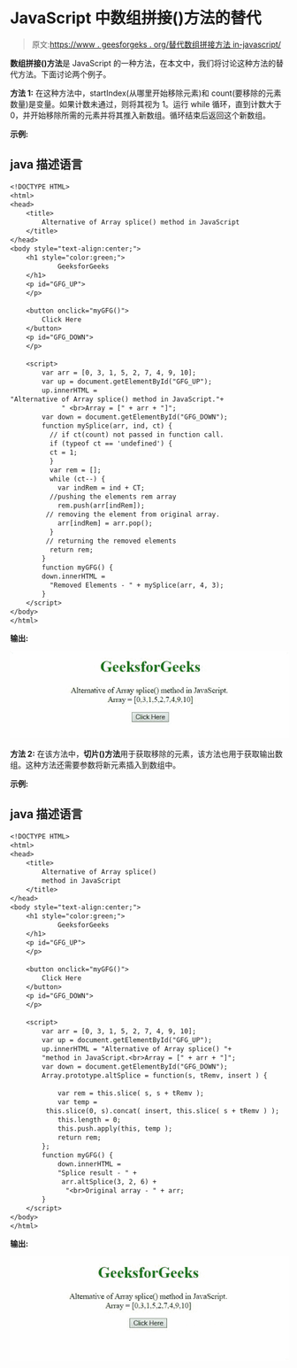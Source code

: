 # JavaScript 中数组拼接()方法的替代

> 原文:[https://www . geesforgeks . org/替代数组拼接方法 in-javascript/](https://www.geeksforgeeks.org/alternative-of-array-splice-method-in-javascript/)

**数组拼接()方法**是 JavaScript 的一种方法，在本文中，我们将讨论这种方法的替代方法。下面讨论两个例子。

**方法 1:** 在这种方法中，startIndex(从哪里开始移除元素)和 count(要移除的元素数量)是变量。如果计数未通过，则将其视为 1。运行 while 循环，直到计数大于 0，并开始移除所需的元素并将其推入新数组。循环结束后返回这个新数组。

**示例:**

## java 描述语言

```
<!DOCTYPE HTML>
<html>
<head>
    <title>
        Alternative of Array splice() method in JavaScript
    </title>
</head>
<body style="text-align:center;">
    <h1 style="color:green;"> 
            GeeksforGeeks 
    </h1>
    <p id="GFG_UP">
    </p>

    <button onclick="myGFG()">
        Click Here
    </button>
    <p id="GFG_DOWN">
    </p>

    <script>
        var arr = [0, 3, 1, 5, 2, 7, 4, 9, 10];
        var up = document.getElementById("GFG_UP");
        up.innerHTML =
"Alternative of Array splice() method in JavaScript."+
             " <br>Array = [" + arr + "]";
        var down = document.getElementById("GFG_DOWN");
        function mySplice(arr, ind, ct) {
          // if ct(count) not passed in function call.
          if (typeof ct == 'undefined') {
          ct = 1;
          }
          var rem = [];
          while (ct--) {
            var indRem = ind + CT;
          //pushing the elements rem array
            rem.push(arr[indRem]);
         // removing the element from original array.
            arr[indRem] = arr.pop();
          }
         // returning the removed elements
          return rem;
        }
        function myGFG() {
        down.innerHTML =
          "Removed Elements - " + mySplice(arr, 4, 3);
        }
    </script>
</body>
</html>
```

**输出:**

![](img/60823083e2512601c0a4f039cef37089.png)

**方法 2:** 在该方法中，**切片()方法**用于获取移除的元素，该方法也用于获取输出数组。这种方法还需要参数将新元素插入到数组中。

**示例:**

## java 描述语言

```
<!DOCTYPE HTML>
<html>
<head>
    <title>
        Alternative of Array splice()
        method in JavaScript
    </title>
</head>
<body style="text-align:center;">
    <h1 style="color:green;"> 
            GeeksforGeeks 
    </h1>
    <p id="GFG_UP">
    </p>

    <button onclick="myGFG()">
        Click Here
    </button>
    <p id="GFG_DOWN">
    </p>

    <script>
        var arr = [0, 3, 1, 5, 2, 7, 4, 9, 10];
        var up = document.getElementById("GFG_UP");
        up.innerHTML = "Alternative of Array splice() "+
        "method in JavaScript.<br>Array = [" + arr + "]";
        var down = document.getElementById("GFG_DOWN");
        Array.prototype.altSplice = function(s, tRemv, insert ) {

            var rem = this.slice( s, s + tRemv );
            var temp =
         this.slice(0, s).concat( insert, this.slice( s + tRemv ) );
            this.length = 0;
            this.push.apply(this, temp );
            return rem;
        };
        function myGFG() {
            down.innerHTML =
            "Splice result - " +
             arr.altSplice(3, 2, 6) +
              "<br>Original array - " + arr;
        }
    </script>
</body>
</html>
```

**输出:**

![](img/994a773bebc89d3d542f5ddd85ea324b.png)